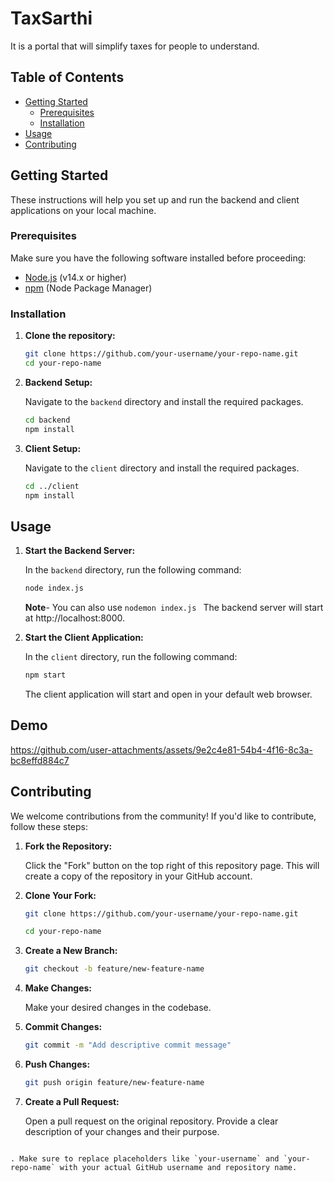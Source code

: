 
# TaxSarthi

It is a portal that will simplify taxes for people to understand.

## Table of Contents

- [Getting Started](#getting-started)
  - [Prerequisites](#prerequisites)
  - [Installation](#installation)
- [Usage](#usage)
- [Contributing](#contributing)

## Getting Started

These instructions will help you set up and run the backend and client applications on your local machine.

### Prerequisites

Make sure you have the following software installed before proceeding:

- [Node.js](https://nodejs.org/) (v14.x or higher)
- [npm](https://www.npmjs.com/) (Node Package Manager)

### Installation

1. **Clone the repository:**

   ```bash
   git clone https://github.com/your-username/your-repo-name.git
   cd your-repo-name
   ```

2. **Backend Setup:**

   Navigate to the `backend` directory and install the required packages.

   ```bash
   cd backend
   npm install
   ```

3. **Client Setup:**

   Navigate to the `client` directory and install the required packages.

   ```bash
   cd ../client
   npm install
   ```

## Usage

1. **Start the Backend Server:**

   In the `backend` directory, run the following command:

   ```bash
   node index.js
   ```
   **Note**- You can also use ```nodemon index.js ```
   The backend server will start at http://localhost:8000.

2. **Start the Client Application:**

   In the `client` directory, run the following command:

   ```bash
   npm start
   ```

   The client application will start and open in your default web browser.
## Demo


https://github.com/user-attachments/assets/9e2c4e81-54b4-4f16-8c3a-bc8effd884c7


## Contributing

We welcome contributions from the community! If you'd like to contribute, follow these steps:

1. **Fork the Repository:**

   Click the "Fork" button on the top right of this repository page. This will create a copy of the repository in your GitHub account.

2. **Clone Your Fork:**

   ```bash
   git clone https://github.com/your-username/your-repo-name.git
   ```
   ```bash
   cd your-repo-name
   ```

3. **Create a New Branch:**

   ```bash
   git checkout -b feature/new-feature-name
   ```

4. **Make Changes:**

   Make your desired changes in the codebase.

5. **Commit Changes:**

   ```bash
   git commit -m "Add descriptive commit message"
   ```

6. **Push Changes:**

   ```bash
   git push origin feature/new-feature-name
   ```

7. **Create a Pull Request:**

   Open a pull request on the original repository. Provide a clear description of your changes and their purpose.
```

. Make sure to replace placeholders like `your-username` and `your-repo-name` with your actual GitHub username and repository name.
